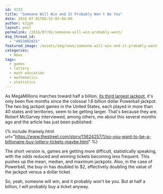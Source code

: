 ```yaml
---
id: 4233
title: "Someone Will Win and It Probably Won't Be You"
date: 2016-07-01T06:55:03-04:00
author: k3jph
layout: post
permalink: /2016/07/01/someone-will-win-probably-wont/
dsq_thread_id:
  - "4953002025"
featured_image: /assets/img/news/someone-will-win-and-it-probably-wont-be-you.jpg
categories:
  - News
tags:
  - games
  - lottery
  - math education
  - mathematics
  - statistics
---
```

As MegaMillions marches toward half a billion, [its third largest
jackpot](http://money.cnn.com/2016/06/29/news/mega-millions-jackpot-third-largest/),
it's only been five months since the colossal 1.6 billion dollar
Powerball jackpot.  The two big jackpot games in the United States,
each played in more than 40 states and territories, seem to be
getting larger.  That's because they are.  Robert McGarvey interviewed,
among others, me about this several months ago and the article has
just been published:

{% include iframely.html url="https://www.thestreet.com/story/13624257/1/so-you-want-to-be-a-billionaire-buy-lottery-tickets-maybe.html" %}

The short version is, games are getting more difficult, statistically
speaking, with the odds reduced and winning tickets becoming less
frequent.  This pushes up the mean, median, and maximum jackpots.
Also, in the case of Powerball, the buy-in has doubled to $2,
effectively doubling the value of the jackpot versus a dollar ticket.

So, yeah, someone will win, and it probably won't be you.  But at
half a billion, I will probably buy a ticket anyway.
